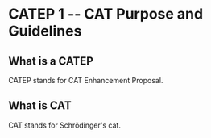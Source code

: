 CATEP 1 -- CAT Purpose and Guidelines
=========================================

What is a CATEP
-----------------
CATEP stands for CAT Enhancement Proposal.

What is CAT
------------
CAT stands for Schrödinger's cat.
